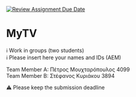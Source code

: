 [![Review Assignment Due Date](https://classroom.github.com/assets/deadline-readme-button-24ddc0f5d75046c5622901739e7c5dd533143b0c8e959d652212380cedb1ea36.svg)](https://classroom.github.com/a/xnXsK7_R)
# MyTV

ℹ Work in groups (two students)  
ℹ Please insert here your names and IDs (AEM)  

Team Member A: Πέτρος Μουχταρόπουλος 4099 \
Team Member B: Στέφανος Κυριάκου 3894

⚠ Please keep the submission deadline
